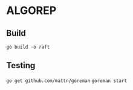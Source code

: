 # ALGOREP

## Build

`go build -o raft`

## Testing

`go get github.com/mattn/goreman`
`goreman start`